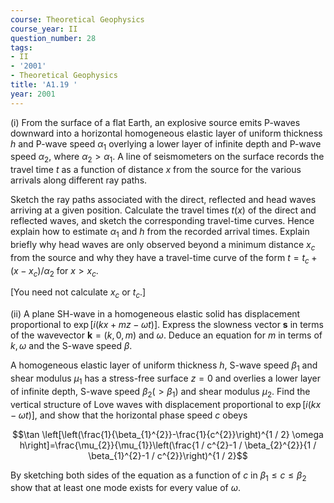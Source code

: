 ```yaml
---
course: Theoretical Geophysics
course_year: II
question_number: 28
tags:
- II
- '2001'
- Theoretical Geophysics
title: 'A1.19 '
year: 2001
---
```



(i) From the surface of a flat Earth, an explosive source emits P-waves downward into a horizontal homogeneous elastic layer of uniform thickness $h$ and P-wave speed $\alpha_{1}$ overlying a lower layer of infinite depth and P-wave speed $\alpha_{2}$, where $\alpha_{2}>\alpha_{1}$. A line of seismometers on the surface records the travel time $t$ as a function of distance $x$ from the source for the various arrivals along different ray paths.

Sketch the ray paths associated with the direct, reflected and head waves arriving at a given position. Calculate the travel times $t(x)$ of the direct and reflected waves, and sketch the corresponding travel-time curves. Hence explain how to estimate $\alpha_{1}$ and $h$ from the recorded arrival times. Explain briefly why head waves are only observed beyond a minimum distance $x_{c}$ from the source and why they have a travel-time curve of the form $t=t_{c}+\left(x-x_{c}\right) / \alpha_{2}$ for $x>x_{c}$.

[You need not calculate $x_{c}$ or $t_{c}$.]

(ii) A plane $\mathrm{SH}$-wave in a homogeneous elastic solid has displacement proportional to $\exp [i(k x+m z-\omega t)]$. Express the slowness vector $\mathbf{s}$ in terms of the wavevector $\mathbf{k}=(k, 0, m)$ and $\omega$. Deduce an equation for $m$ in terms of $k, \omega$ and the S-wave speed $\beta$.

A homogeneous elastic layer of uniform thickness $h$, S-wave speed $\beta_{1}$ and shear modulus $\mu_{1}$ has a stress-free surface $z=0$ and overlies a lower layer of infinite depth, S-wave speed $\beta_{2}\left(>\beta_{1}\right)$ and shear modulus $\mu_{2}$. Find the vertical structure of Love waves with displacement proportional to $\exp [i(k x-\omega t)]$, and show that the horizontal phase speed $c$ obeys

$$\tan \left[\left(\frac{1}{\beta_{1}^{2}}-\frac{1}{c^{2}}\right)^{1 / 2} \omega h\right]=\frac{\mu_{2}}{\mu_{1}}\left(\frac{1 / c^{2}-1 / \beta_{2}^{2}}{1 / \beta_{1}^{2}-1 / c^{2}}\right)^{1 / 2}$$

By sketching both sides of the equation as a function of $c$ in $\beta_{1} \leqslant c \leqslant \beta_{2}$ show that at least one mode exists for every value of $\omega$.